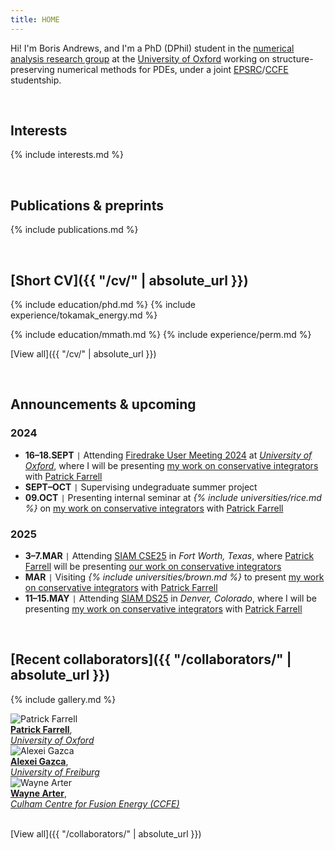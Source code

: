 ```yaml
---
title: HOME
---
```


Hi! I'm Boris Andrews, and I'm a PhD (DPhil) student in the [numerical analysis research group](https://www.maths.ox.ac.uk/groups/numerical-analysis/) at the [University of Oxford](https://www.maths.ox.ac.uk/) working on structure-preserving numerical methods for PDEs, under a joint [EPSRC](https://www.ukri.org/councils/epsrc/)/[CCFE](https://ccfe.ukaea.uk/) studentship.

<br>

## Interests

{% include interests.md %}

<br>

<!-- ## [Publications & preprints]({{ "/publications/" | absolute_url }}) -->
## Publications & preprints

{% include publications.md %}

<!-- [View all]({{ "/publications/" | absolute_url }}) -->

<br>

## [Short CV]({{ "/cv/" | absolute_url }})

{% include education/phd.md %}
{% include experience/tokamak_energy.md %}

{% include education/mmath.md %}
{% include experience/perm.md %}

[View all]({{ "/cv/" | absolute_url }})

<br>

## Announcements & upcoming

### 2024
- **16–18.SEPT** <code>&#124;</code> Attending [Firedrake User Meeting 2024](https://www.firedrakeproject.org/firedrake_24.html) at [*University of Oxford*](https://www.maths.ox.ac.uk/), where I will be presenting [my work on conservative integrators](publications/sp-integrators/index.md) with [Patrick Farrell](https://pefarrell.org/)
- **SEPT–OCT** <code>&#124;</code> Supervising undegraduate summer project
- **09.OCT** <code>&#124;</code> Presenting internal seminar at *{% include universities/rice.md %}* on [my work on conservative integrators](publications/sp-integrators/index.md) with [Patrick Farrell](https://pefarrell.org/)

### 2025
- **3–7.MAR** <code>&#124;</code> Attending [SIAM CSE25](https://www.siam.org/conferences-events/siam-conferences/cse25/) in *Fort Worth, Texas*, where [Patrick Farrell](https://pefarrell.org/) will be presenting [our work on conservative integrators](publications/sp-integrators/index.md)
- **MAR** <code>&#124;</code> Visiting *{% include universities/brown.md %}* to present [my work on conservative integrators](publications/sp-integrators/index.md) with [Patrick Farrell](https://pefarrell.org/)
- **11–15.MAY** <code>&#124;</code> Attending [SIAM DS25](https://www.siam.org/conferences-events/siam-conferences/ds25/) in *Denver, Colorado*, where I will be presenting [my work on conservative integrators](publications/sp-integrators/index.md) with [Patrick Farrell](https://pefarrell.org/)

<br>

## [Recent collaborators]({{ "/collaborators/" | absolute_url }})

{% include gallery.md %}

<div class="gallery">
    <div class="gallery-item">
        <img src="{{ '/assets/img/collaborators/patrick.jpg' | relative_url }}" alt="Patrick Farrell">
        <div class="caption"><a href="https://pefarrell.org/"><b>Patrick Farrell</b></a>, <br> <a href="https://www.maths.ox.ac.uk/"><em>University of Oxford</em></a></div>
    </div>
    <div class="gallery-item">
        <img src="{{ '/assets/img/collaborators/alexei.jpeg' | relative_url }}" alt="Alexei Gazca">
        <div class="caption"><a href="https://gazcaorozco.github.io/home/"><b>Alexei Gazca</b></a>, <br> <a href="https://www.math.uni-freiburg.de/index.html"><em>University of Freiburg</em></a></div>
    </div>
    <div class="gallery-item">
        <img src="{{ '/assets/img/collaborators/wayne.jpeg' | relative_url }}" alt="Wayne Arter">
        <div class="caption"><a href="https://www.linkedin.com/in/wayne-arter-86375211/"><b>Wayne Arter</b></a>, <br> <a href="https://ccfe.ukaea.uk/"><em>Culham Centre for Fusion Energy (CCFE)</em></a></div>
    </div>
</div>

<br>

[View all]({{ "/collaborators/" | absolute_url }})
